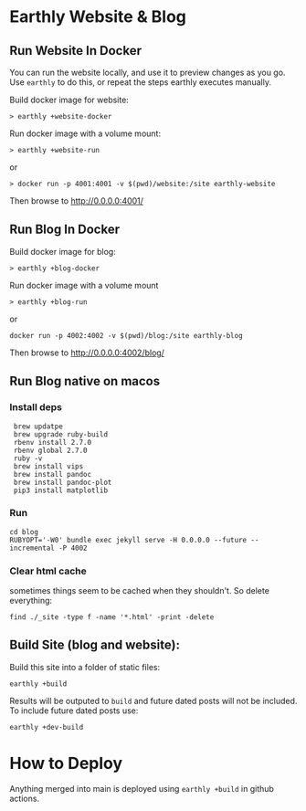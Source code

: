 # Earthly Website & Blog




## Run Website In Docker

You can run the website locally, and use it to preview changes as you go.  Use `earthly` to do this, or repeat the steps earthly executes manually.

Build docker image for website:
```
> earthly +website-docker 
```
Run docker image with a volume mount:
```
> earthly +website-run
```
or
```
> docker run -p 4001:4001 -v $(pwd)/website:/site earthly-website
```
Then browse to http://0.0.0.0:4001/


## Run Blog In Docker

Build docker image for blog:
```
> earthly +blog-docker
```
Run docker image with a volume mount
```
> earthly +blog-run
```
or
```
docker run -p 4002:4002 -v $(pwd)/blog:/site earthly-blog
```
Then browse to http://0.0.0.0:4002/blog/

## Run Blog native on macos
### Install deps
```
 brew updatpe
 brew upgrade ruby-build
 rbenv install 2.7.0
 rbenv global 2.7.0
 ruby -v
 brew install vips
 brew install pandoc
 brew install pandoc-plot
 pip3 install matplotlib
```
### Run
```
cd blog
RUBYOPT='-W0' bundle exec jekyll serve -H 0.0.0.0 --future --incremental -P 4002

```
### Clear html cache
sometimes things seem to be cached when they shouldn't. So delete everything:
```
find ./_site -type f -name '*.html' -print -delete
```

## Build Site (blog and website):
Build this site into a folder of static files:
```
earthly +build
```
Results will be outputed to `build` and future dated posts will not be included.
To include future dated posts use:
```
earthly +dev-build
```

# How to Deploy
Anything merged into main is deployed using `earthly +build` in github actions.